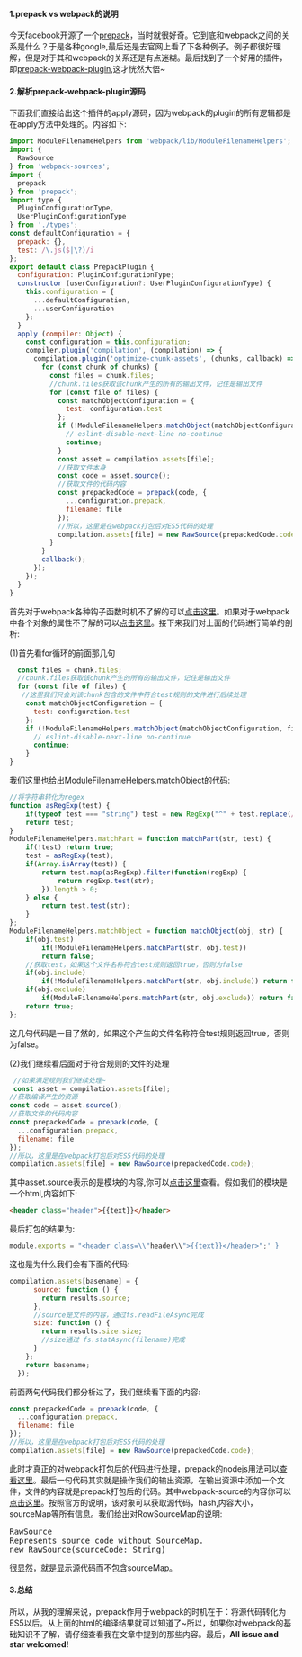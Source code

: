 #### 1.prepack vs webpack的说明
今天facebook开源了一个[prepack](https://github.com/facebook/prepack)，当时就很好奇。它到底和webpack之间的关系是什么？于是各种google,最后还是去官网上看了下各种例子。例子都很好理解，但是对于其和webpack的关系还是有点迷糊。最后找到了一个好用的插件，即[prepack-webpack-plugin](https://github.com/gajus/prepack-webpack-plugin),这才恍然大悟~

#### 2.解析prepack-webpack-plugin源码
下面我们直接给出这个插件的apply源码，因为webpack的plugin的所有逻辑都是在apply方法中处理的。内容如下:
```js
import ModuleFilenameHelpers from 'webpack/lib/ModuleFilenameHelpers';
import {
  RawSource
} from 'webpack-sources';
import {
  prepack
} from 'prepack';
import type {
  PluginConfigurationType,
  UserPluginConfigurationType
} from './types';
const defaultConfiguration = {
  prepack: {},
  test: /\.js($|\?)/i
};
export default class PrepackPlugin {
  configuration: PluginConfigurationType;
  constructor (userConfiguration?: UserPluginConfigurationType) {
    this.configuration = {
      ...defaultConfiguration,
      ...userConfiguration
    };
  }
  apply (compiler: Object) {
    const configuration = this.configuration;
    compiler.plugin('compilation', (compilation) => {
      compilation.plugin('optimize-chunk-assets', (chunks, callback) => {
        for (const chunk of chunks) {
          const files = chunk.files;
          //chunk.files获取该chunk产生的所有的输出文件，记住是输出文件
          for (const file of files) {
            const matchObjectConfiguration = {
              test: configuration.test
            };
            if (!ModuleFilenameHelpers.matchObject(matchObjectConfiguration, file)) {
              // eslint-disable-next-line no-continue
              continue;
            }
            const asset = compilation.assets[file];
            //获取文件本身
            const code = asset.source();
            //获取文件的代码内容
            const prepackedCode = prepack(code, {
              ...configuration.prepack,
              filename: file
            });
            //所以，这里是在webpack打包后对ES5代码的处理
            compilation.assets[file] = new RawSource(prepackedCode.code);
          }
        }
        callback();
      });
    });
  }
}
```
首先对于webpack各种钩子函数时机不了解的可以[点击这里](https://github.com/liangklfangl/webpack-compiler-and-compilation)。如果对于webpack中各个对象的属性不了解的可以[点击这里](https://github.com/liangklfangl/webpack-common-sense)。接下来我们对上面的代码进行简单的剖析:

(1)首先看for循环的前面那几句
```js
  const files = chunk.files;
  //chunk.files获取该chunk产生的所有的输出文件，记住是输出文件
  for (const file of files) {
   //这里我们只会对该chunk包含的文件中符合test规则的文件进行后续处理
    const matchObjectConfiguration = {
      test: configuration.test
    };
    if (!ModuleFilenameHelpers.matchObject(matchObjectConfiguration, file)) {
      // eslint-disable-next-line no-continue
      continue;
    }
}
```
我们这里也给出ModuleFilenameHelpers.matchObject的代码:
```js
//将字符串转化为regex
function asRegExp(test) {
    if(typeof test === "string") test = new RegExp("^" + test.replace(/[-[\]{}()*+?.,\\^$|#\s]/g, "\\$&"));
    return test;
}
ModuleFilenameHelpers.matchPart = function matchPart(str, test) {
    if(!test) return true;
    test = asRegExp(test);
    if(Array.isArray(test)) {
        return test.map(asRegExp).filter(function(regExp) {
            return regExp.test(str);
        }).length > 0;
    } else {
        return test.test(str);
    }
};
ModuleFilenameHelpers.matchObject = function matchObject(obj, str) {
    if(obj.test)
        if(!ModuleFilenameHelpers.matchPart(str, obj.test)) 
        return false;
    //获取test，如果这个文件名称符合test规则返回true，否则为false
    if(obj.include)
        if(!ModuleFilenameHelpers.matchPart(str, obj.include)) return false;
    if(obj.exclude)
        if(ModuleFilenameHelpers.matchPart(str, obj.exclude)) return false;
    return true;
};
```
这几句代码是一目了然的，如果这个产生的文件名称符合test规则返回true，否则为false。

(2)我们继续看后面对于符合规则的文件的处理
```js
 //如果满足规则我们继续处理~
 const asset = compilation.assets[file];
//获取编译产生的资源
const code = asset.source();
//获取文件的代码内容
const prepackedCode = prepack(code, {
  ...configuration.prepack,
  filename: file
});
//所以，这里是在webpack打包后对ES5代码的处理
compilation.assets[file] = new RawSource(prepackedCode.code);
```
其中asset.source表示的是模块的内容,你可以[点击这里](https://github.com/liangklfangl/webpack-common-sense)查看。假如我们的模块是一个html,内容如下:
```html
<header class="header">{{text}}</header>
```
最后打包的结果为:
```js
module.exports = "<header class=\\"header\\">{{text}}</header>";' }
```
这也是为什么我们会有下面的代码:
```js
compilation.assets[basename] = {
      source: function () {
        return results.source;
      },
      //source是文件的内容，通过fs.readFileAsync完成
      size: function () {
        return results.size.size;
        //size通过 fs.statAsync(filename)完成
      }
    };
    return basename;
  });
```
前面两句代码我们都分析过了，我们继续看下面的内容:
```js
const prepackedCode = prepack(code, {
  ...configuration.prepack,
  filename: file
});
//所以，这里是在webpack打包后对ES5代码的处理
compilation.assets[file] = new RawSource(prepackedCode.code);
```
此时才真正的对webpack打包后的代码进行处理，prepack的nodejs用法可以[查看这里](https://prepack.io/getting-started.html)。最后一句代码其实就是操作我们的输出资源，在输出资源中添加一个文件，文件的内容就是prepack打包后的代码。其中webpack-source的内容你可以[点击这里](https://github.com/webpack/webpack-sources)。按照官方的说明，该对象可以获取源代码，hash,内容大小，sourceMap等所有信息。我们给出对RowSourceMap的说明:
<pre>
RawSource
Represents source code without SourceMap.
new RawSource(sourceCode: String)
</pre>

很显然，就是显示源代码而不包含sourceMap。

#### 3.总结
所以，从我的理解来说，prepack作用于webpack的时机在于：将源代码转化为ES5以后。从上面的html的编译结果就可以知道了~所以，如果你对webpack的基础知识不了解，请仔细查看我在文章中提到的那些内容。最后，**All issue and star welcomed!**


